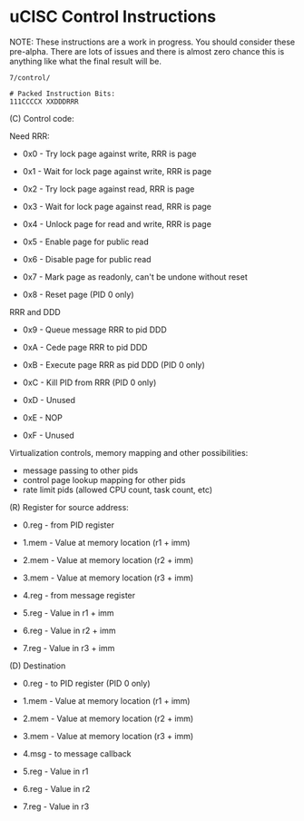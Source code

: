 # uCISC Control Instructions

NOTE: These instructions are a work in progress. You should
consider these pre-alpha. There are lots of issues and there is
almost zero chance this is anything like what the final result
will be.

```
7/control/

# Packed Instruction Bits:
111CCCCX XXDDDRRR
```

(C) Control code:

Need RRR:

* 0x0 - Try lock page against write, RRR is page
* 0x1 - Wait for lock page against write, RRR is page
* 0x2 - Try lock page against read, RRR is page
* 0x3 - Wait for lock page against read, RRR is page
* 0x4 - Unlock page for read and write, RRR is page

* 0x5 - Enable page for public read
* 0x6 - Disable page for public read

* 0x7 - Mark page as readonly, can't be undone without reset
* 0x8 - Reset page (PID 0 only)

RRR and DDD
* 0x9 - Queue message RRR to pid DDD
* 0xA - Cede page RRR to pid DDD
* 0xB - Execute page RRR as pid DDD (PID 0 only)

* 0xC - Kill PID from RRR (PID 0 only)
* 0xD - Unused
* 0xE - NOP
* 0xF - Unused

Virtualization controls, memory mapping and other possibilities:
 * message passing to other pids
 * control page lookup mapping for other pids
 * rate limit pids (allowed CPU count, task count, etc)

(R) Register for source address:

* 0.reg - from PID register

* 1.mem - Value at memory location (r1 + imm)
* 2.mem - Value at memory location (r2 + imm)
* 3.mem - Value at memory location (r3 + imm)

* 4.reg - from message register

* 5.reg - Value in r1 + imm
* 6.reg - Value in r2 + imm
* 7.reg - Value in r3 + imm


(D) Destination
* 0.reg - to PID register (PID 0 only)

* 1.mem - Value at memory location (r1 + imm)
* 2.mem - Value at memory location (r2 + imm)
* 3.mem - Value at memory location (r3 + imm)

* 4.msg - to message callback

* 5.reg - Value in r1
* 6.reg - Value in r2
* 7.reg - Value in r3

